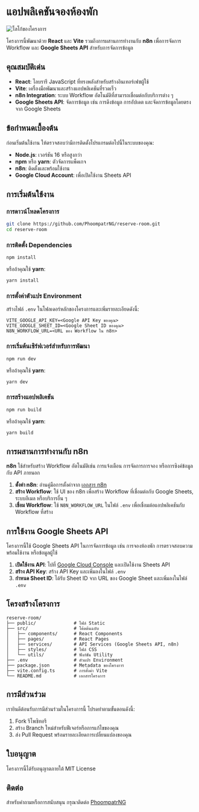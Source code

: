 # แอปพลิเคชันจองห้องพัก

![โลโก้ของโครงการ](https://via.placeholder.com/150?text=Reserve+Room)

โครงการนี้พัฒนาด้วย **React** และ **Vite** รวมถึงการผสานการทำงานกับ **n8n** เพื่อการจัดการ Workflow และ **Google Sheets API** สำหรับการจัดการข้อมูล

## คุณสมบัติเด่น

- **React**: ไลบรารี JavaScript ที่ทรงพลังสำหรับสร้างอินเทอร์เฟซผู้ใช้
- **Vite**: เครื่องมือพัฒนาและสร้างแอปพลิเคชันที่รวดเร็ว
- **n8n Integration**: ระบบ Workflow อัตโนมัติที่สามารถเชื่อมต่อกับบริการต่าง ๆ
- **Google Sheets API**: จัดการข้อมูล เช่น การดึงข้อมูล การอัปเดต และจัดการข้อมูลโดยตรงจาก Google Sheets

## ข้อกำหนดเบื้องต้น

ก่อนเริ่มต้นใช้งาน ให้ตรวจสอบว่ามีการติดตั้งโปรแกรมต่อไปนี้ในระบบของคุณ:

- **Node.js**: เวอร์ชัน 16 หรือสูงกว่า
- **npm** หรือ **yarn**: ตัวจัดการแพ็คเกจ
- **n8n**: ติดตั้งและพร้อมใช้งาน
- **Google Cloud Account**: เพื่อเปิดใช้งาน Sheets API

## การเริ่มต้นใช้งาน

### การดาวน์โหลดโครงการ

```bash
git clone https://github.com/PhoompatrNG/reserve-room.git
cd reserve-room
```

### การติดตั้ง Dependencies

```bash
npm install
```

หรือถ้าคุณใช้ **yarn**:

```bash
yarn install
```

### การตั้งค่าตัวแปร Environment

สร้างไฟล์ `.env` ในโฟลเดอร์หลักของโครงการและเพิ่มรายละเอียดดังนี้:

```env
VITE_GOOGLE_API_KEY=<Google API Key ของคุณ>
VITE_GOOGLE_SHEET_ID=<Google Sheet ID ของคุณ>
N8N_WORKFLOW_URL=<URL ของ Workflow ใน n8n>
```

### การเริ่มต้นเซิร์ฟเวอร์สำหรับการพัฒนา

```bash
npm run dev
```

หรือถ้าคุณใช้ **yarn**:

```bash
yarn dev
```

### การสร้างแอปพลิเคชัน

```bash
npm run build
```

หรือถ้าคุณใช้ **yarn**:

```bash
yarn build
```

## การผสานการทำงานกับ n8n

**n8n** ใช้สำหรับสร้าง Workflow อัตโนมัติเช่น การแจ้งเตือน การจัดการการจอง หรือการซิงค์ข้อมูลกับ API ภายนอก

1. **ตั้งค่า n8n**: อ่านคู่มือการตั้งค่าจาก [เอกสาร n8n](https://docs.n8n.io/)
2. **สร้าง Workflow**: ใช้ UI ของ n8n เพื่อสร้าง Workflow ที่เชื่อมต่อกับ Google Sheets, ระบบอีเมล หรือบริการอื่น ๆ
3. **เชื่อม Workflow**: ใช้ `N8N_WORKFLOW_URL` ในไฟล์ `.env` เพื่อเชื่อมต่อแอปพลิเคชันกับ Workflow ที่สร้าง

## การใช้งาน Google Sheets API

โครงการนี้ใช้ Google Sheets API ในการจัดการข้อมูล เช่น การจองห้องพัก การตรวจสอบความพร้อมใช้งาน หรือข้อมูลผู้ใช้

1. **เปิดใช้งาน API**: ไปที่ [Google Cloud Console](https://console.cloud.google.com/) และเปิดใช้งาน Sheets API
2. **สร้าง API Key**: สร้าง API Key และเพิ่มลงในไฟล์ `.env`
3. **กำหนด Sheet ID**: ได้รับ Sheet ID จาก URL ของ Google Sheet และเพิ่มลงในไฟล์ `.env`

## โครงสร้างโครงการ

```
reserve-room/
├── public/              # ไฟล์ Static
├── src/                 # โค้ดต้นฉบับ
│   ├── components/      # React Components
│   ├── pages/           # React Pages
│   ├── services/        # API Services (Google Sheets API, n8n)
│   ├── styles/          # ไฟล์ CSS
│   └── utils/           # ฟังก์ชัน Utility
├── .env                 # ตัวแปร Environment
├── package.json         # Metadata ของโครงการ
├── vite.config.ts       # การตั้งค่า Vite
└── README.md            # เอกสารโครงการ
```

## การมีส่วนร่วม

เรายินดีต้อนรับการมีส่วนร่วมในโครงการนี้ โปรดทำตามขั้นตอนดังนี้:

1. Fork รีโพซิทอรี
2. สร้าง Branch ใหม่สำหรับฟีเจอร์หรือการแก้ไขของคุณ
3. ส่ง Pull Request พร้อมรายละเอียดการเปลี่ยนแปลงของคุณ

## ใบอนุญาต

โครงการนี้ได้รับอนุญาตภายใต้ MIT License

## ติดต่อ

สำหรับคำถามหรือการสนับสนุน กรุณาติดต่อ [PhoompatrNG](https://github.com/PhoompatrNG)
